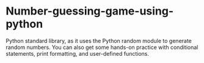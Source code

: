 # Number-guessing-game-using-python
Python standard library, as it uses the Python random module to generate random numbers. You can also get some hands-on practice with conditional statements, print formatting, and user-defined functions.
